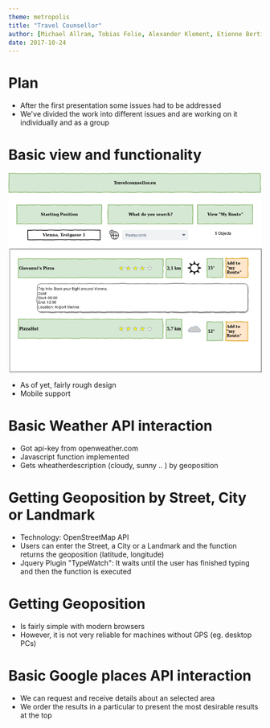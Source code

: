 ```yaml
---
theme: metropolis
title: "Travel Counsellor"
author: [Michael Allram, Tobias Folie, Alexander Klement, Etienne Bertin]
date: 2017-10-24
---
```


# Plan

- After the first presentation some issues had to be addressed
- We've divided the work into different issues and are working on it individually and as a group


# Basic view and functionality

![draft](../draft.png "draft")

- As of yet, fairly rough design
- Mobile support


# Basic Weather API interaction

- Got api-key from openweather.com
- Javascript function implemented
- Gets wheatherdescription (cloudy, sunny .. ) by geoposition

# Getting Geoposition by Street, City or Landmark

- Technology: OpenStreetMap API
- Users can enter the Street, a City or a Landmark and the function returns the geoposition (latitude, longitude)
- Jquery Plugin "TypeWatch": It waits until the user has finished typing and then the function is executed

# Getting Geoposition

[comment]: <> (Michael/Tobias TODO: describe progress in a few bullet points)

- Is fairly simple with modern browsers
- However, it is not very reliable for machines without GPS (eg. desktop PCs)

# Basic Google places API interaction

- We can request and receive details about an selected area
- We order the results in a particular to present the most desirable results at the top
